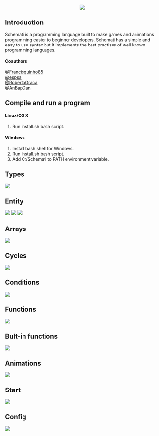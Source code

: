 <p align="center">
   <img src="https://i.imgur.com/HeKQG6t.png?1">
</p>

## Introduction
Schemati is a programming language built to make games and animations programming easier to beginner developers.
Schemati has a simple and easy to use syntax but it implements the best practises of well known programming languages.
#### Coauthors
<a href="https://github.com/Francisquinho85">@Francisquinho85</a><br>
<a href="https://github.com/eapsa">@espsa</a><br>
<a href="https://github.com/RobertoGraca">@RobertoGraca</a><br>
<a href="https://github.com/AnBapDan">@AnBapDan</a><br>

## Compile and run a program
#### Linux/OS X
1.  Run install.sh bash script.
#### Windows
1. Install bash shell for Windows.
2. Run install.sh bash script.
3. Add C:/Schemati to PATH environment variable.

## Types
![](https://i.imgur.com/15i52cR.png)

## Entity
![](https://i.imgur.com/cTIYhCM.png)
![](https://i.imgur.com/jInCbzK.png)
![](https://i.imgur.com/Yl4BCGl.png)

## Arrays
![](https://i.imgur.com/q26dkhW.png)

## Cycles
![](https://i.imgur.com/laRcT2W.png)

## Conditions
![](https://i.imgur.com/1XvmKJj.png)

## Functions
![](https://i.imgur.com/FEnxNnv.png)

## Bult-in functions
![](https://i.imgur.com/jp1mfJu.png)

## Animations
![](https://i.imgur.com/U8BsKpY.png)

## Start
![](https://i.imgur.com/dQ8Kqbb.png)

## Config
![](https://i.imgur.com/et9ePAq.png)
